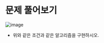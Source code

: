 # 문제 풀어보기

![image](https://github.com/user-attachments/assets/a2e5d534-2783-4fee-8cd3-cd60e85c7618)

- 위와 같은 조건과 같은 알고리즘을 구현하시오.
